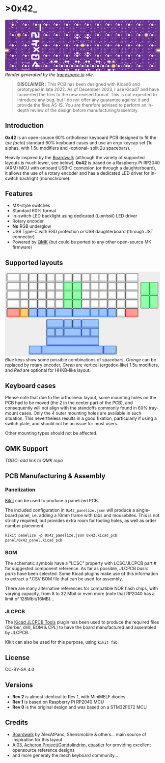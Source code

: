# >__0x42___

![0x42 top render](doc/renders/top.png "0x42 top render")
_Render generated by the [tracespace.io](https://tracespace.io/view/) site._

> **DISCLAIMER :**
> This PCB has been designed with Kicad6 and prototyped in late 2022.
> As of December 2023, I use Kicad7 and have converted the files to the new revised format.
> This is not expected to introduce any bug, but I do not offer any guarantee against it and provide the files AS-IS.
> You are therefore advised to perform an in-depth review of the design before manufacturing/assembly.

## Introduction
__0x42__ is an open-source 60% ortholinear keyboard PCB designed to fit the (_de facto_) standard 60% keyboard cases and use an ergo keycap set (1u alphas, with 1.5u modifiers and -optional- split 2u spacebars).

Heavily inspired by the [Boardwalk][boardwalk-url] (although the variety of supported layouts is much lower, see below), __0x42__ is based on a Raspberry Pi RP2040 (ARM) MCU with onboard USB-C connexion (or through a daughterboard), it allows the use of a rotary encoder and has a dedicated LED driver for in-switch backlight (monochrome).

## Features

 * MX-style switches
 * Standard 60% format
 * In-switch LED backlight using dedicated (_Lumissil_) LED driver
 * Rotary encoder
 * __No__ RGB underglow
 * USB Type-C with ESD protection _or_ USB daughterboard (through JST connector)
 * Powered by [QMK][qmk-url] (but could be ported to any other open-source MK firmware)

## Supported layouts

![0x42 layouts](doc/renders/layout.png "0x42 layouts")
_Blue_ keys show some possible combinations of spacebars, _Orange_ can be replaced by rotary encoder, _Green_ are vertical (ergodox-like) 1.5u modifiers, and _Red_ are optional for HHKB-like layout.

## Keyboard cases

Please note that due to the ortholinear layout, some mounting holes on the PCB had to be moved (the 2 in the center part of the PCB), and consequently will not align with the standoffs commonly found in 60% tray-mount cases.
Only the 4 outer mounting holes are available in such situation.
This nevertheless results in a good fixation, particularly if using a switch plate, and should not be an issue for most users.

Other mounting types should not be affected.

## QMK Support

_TODO: add link to QMK repo_

## PCB Manufacturing & Assembly

### Panelization

[Kikit][kikit-url] can be used to produce a panelized PCB.

The included configuration in `0x42_panelize.json` will produce a single-board panel, i.e. adding a 10mm frame with tabs and mousebites.
This is not strictly required, but provides extra room for tooling holes, as well as order number placement.

```
kikit panelize -p 0x42_panelize.json 0x42.kicad_pcb panel/0x42_panel.kicad_pcb
```

### BOM

The schematic symbols have a "LCSC" property with LCSC/JLCPCB part # for suggested component reference.
As far as possible, JLCPCB _basic parts_ have been selected.
Some Kicad plugins make use of this information to extract a *.CSV BOM file that can be used for assembly.

There are many alternative references for compatible NOR flash chips, with varying capacity, from 8 to 32 Mbit or even more (note that RP2040 has a limit of 128Mbit/16MB)...

### JLCPCB

The [Kicad JLCPCB Tools][kicad-jlcpcb-url] plugin has been used to produce the required files (Gerber, drill, BOM & CPL) to have the board manufactured and assembled by JLCPCB. 

Kikit can also be used for this purpose, using `kikit fab`.

## License

CC-BY-SA 4.0

## Versions

 * __Rev 2__ is almost identical to Rev 1, with MiniMELF diodes
 * __Rev 1__ is based on Raspberry Pi RP2040 MCU
 * __Rev 0__ is the original design and was based on a STM32F072 MCU

## Credits

 * [Boardwalk][boardwalk-url] by AlexAtPanc, Shensmobile & others... main source of inspiration for this layout
 * [Ai03][ai03-url], [Acheron Project/Gondolindrim][acheron-url], [ebastler][ebastler-url] for providing excellent opensource reference designs
 * and more generaly the mech keyboard community...

<!-- Markdwon links -->
[qmk-url]: https://qmk.fm/
[boardwalk-url]: https://panc.co/boardwalk
[ai03-url]: https://github.com/ai03-2725
[acheron-url]: https://github.com/AcheronProject
[ebastler-url]: https://github.com/ebastler
[kikit-url]: https://yaqwsx.github.io/KiKit/
[kicad-jlcpcb-url]: https://github.com/Bouni/kicad-jlcpcb-tools
